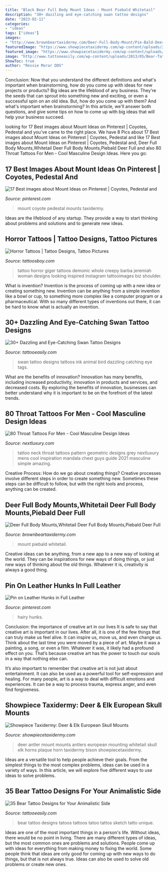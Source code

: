 ```yaml
---
title: "Black Bear Full Body Mount Ideas : Mount Piebald Whitetail"
description: "30+ dazzling and eye-catching swan tattoo designs"
date: "2023-02-11"
categories:
- "ideas"
tags: ["ideas"]
images:
- "http://www.brownbeartaxidermy.com/Deer-Full-Body-Mount/Pie-Bald-Deer-Full-Body-Mount.jpg"
featuredImage: "https://www.showpiecetaxidermy.com/wp-content/uploads/2015/08/20120118-whitetail-deer-antler-mount.jpg"
featured_image: "https://www.showpiecetaxidermy.com/wp-content/uploads/2015/08/20120118-whitetail-deer-antler-mount.jpg"
image: "http://www.tattooeasily.com/wp-content/uploads/2013/05/Bear-Tattoo-Design-31.jpg"
ShowToc: true
author: "Ressie Morar DDS"
---
```



Conclusion: Now that you understand the different definitions and what's important when brainstorming, how do you come up with ideas for new projects or products?
Big ideas are the lifeblood of any business. They're the seeds that can sprout into something new and exciting, or even a successful spin on an old idea. But, how do you come up with them? And what's important when brainstorming? In this article, we'll answer both questions, and give some tips on how to come up with big ideas that will help your business succeed.

	

		
looking for 17 Best images about Mount Ideas on Pinterest | Coyotes, Pedestal and you've came to the right place. We have 8 Pics about 17 Best images about Mount Ideas on Pinterest | Coyotes, Pedestal and like 17 Best images about Mount Ideas on Pinterest | Coyotes, Pedestal and, Deer Full Body Mounts,Whitetail Deer Full Body Mounts,Piebald Deer Full and also 80 Throat Tattoos For Men - Cool Masculine Design Ideas. Here you go:
		
    
## 17 Best Images About Mount Ideas On Pinterest | Coyotes, Pedestal And

<img loading=lazy src="https://s-media-cache-ak0.pinimg.com/736x/26/f5/88/26f58894126bb842cd9eb3942589ea52.jpg" onerror="this.onerror=null;this.src='https://tse1.mm.bing.net/th?id=OIP.42H5tANdzHfbcbr1gSqUDgHaNJ&amp;pid=15.1';" alt="17 Best images about Mount Ideas on Pinterest | Coyotes, Pedestal and">

_Source: pinterest.com_

>mount coyote pedestal mounts taxidermy. 

	

Ideas are the lifeblood of any startup. They provide a way to start thinking about problems and solutions and to generate new ideas.

    
## Horror Tattoos | Tattoo Designs, Tattoo Pictures

<img loading=lazy src="http://www.tattoosboy.com/wp-content/uploads/2016/04/Horror-Tattoo-Design-On-Full-Back-TB1052.jpg" onerror="this.onerror=null;this.src='https://tse4.mm.bing.net/th?id=OIP.zvhOPWqF58i4WxEeskNinQHaHX&amp;pid=15.1';" alt="Horror Tattoos | Tattoo Designs, Tattoo Pictures">

_Source: tattoosboy.com_

>tattoo horror giger tattoos demonic whole creepy barba jeremiah woman designs looking inspired instagram tattooimages biz shoulder. 

	

What is invention?
Invention is the process of coming up with a new idea or creating something new. Invention can be anything from a simple invention like a bowl or cup, to something more complex like a computer program or a pharmaceutical. With so many different types of inventions out there, it can be hard to know what is actually an invention.

    
## 30+ Dazzling And Eye-Catching Swan Tattoo Designs

<img loading=lazy src="http://www.tattooeasily.com/wp-content/uploads/2013/04/swan-tattoo-designs-27.jpg" onerror="this.onerror=null;this.src='https://tse4.mm.bing.net/th?id=OIP.rLk8X3en5vC3i4EbpuuuuwHaKX&amp;pid=15.1';" alt="30+ Dazzling and Eye-Catching Swan Tattoo Designs">

_Source: tattooeasily.com_

>swan tattoo designs tattoos ink animal bird dazzling catching eye tags. 

	

What are the benefits of innovation?
Innovation has many benefits, including increased productivity, innovation in products and services, and decreased costs. By exploring the benefits of innovation, businesses can better understand why it is important to be on the forefront of the latest trends.

    
## 80 Throat Tattoos For Men - Cool Masculine Design Ideas

<img loading=lazy src="http://nextluxury.com/wp-content/uploads/grey-black-pattern-tattoo-throat-for-guys.jpg" onerror="this.onerror=null;this.src='https://tse3.mm.bing.net/th?id=OIP.mdkl8aAtvr1AURe4Mgd2MAHaHY&amp;pid=15.1';" alt="80 Throat Tattoos For Men - Cool Masculine Design Ideas">

_Source: nextluxury.com_

>tattoo neck throat tattoos pattern geometric designs grey nextluxury mens cool inspiration mandala chest guys guide 2021 masculine simple amazing. 

	

Creative Process: How do we go about creating things?
Creative processes involve different steps in order to create something new. Sometimes these steps can be difficult to follow, but with the right tools and process, anything can be created.

    
## Deer Full Body Mounts,Whitetail Deer Full Body Mounts,Piebald Deer Full

<img loading=lazy src="http://www.brownbeartaxidermy.com/Deer-Full-Body-Mount/Pie-Bald-Deer-Full-Body-Mount.jpg" onerror="this.onerror=null;this.src='https://tse4.mm.bing.net/th?id=OIP.apKRJng-fnHMgX7-lHNTdgHaFK&amp;pid=15.1';" alt="Deer Full Body Mounts,Whitetail Deer Full Body Mounts,Piebald Deer Full">

_Source: brownbeartaxidermy.com_

>mount piebald whitetail. 

	

Creative ideas can be anything, from a new app to a new way of looking at the world. They can be inspirations for new ways of doing things, or just new ways of thinking about the old things. Whatever it is, creativity is always a good thing.

    
## Pin On Leather Hunks In Full Leather

<img loading=lazy src="https://i.pinimg.com/736x/f3/74/c1/f374c1ac02fd11d242004c5078196ae0.jpg" onerror="this.onerror=null;this.src='https://tse2.mm.bing.net/th?id=OIP.hZmtGgJQ3QKTpJjj7_AJSQHaJU&amp;pid=15.1';" alt="Pin on Leather Hunks in Full Leather">

_Source: pinterest.com_

>hairy hunks. 

	

Conclusion: the importance of creative art in our lives
It is safe to say that creative art is important in our lives. After all, it is one of the few things that can truly make us feel alive. It can inspire us, move us, and even change us.
Think about the last time you were moved by a piece of art. Maybe it was a painting, a song, or even a film. Whatever it was, it likely had a profound effect on you. That’s because creative art has the power to touch our souls in a way that nothing else can.

It’s also important to remember that creative art is not just about entertainment. It can also be used as a powerful tool for self-expression and healing. For many people, art is a way to deal with difficult emotions and experiences. It can be a way to process trauma, express anger, and even find forgiveness.

    
## Showpiece Taxidermy: Deer &amp; Elk European Skull Mounts

<img loading=lazy src="https://www.showpiecetaxidermy.com/wp-content/uploads/2015/08/20120118-whitetail-deer-antler-mount.jpg" onerror="this.onerror=null;this.src='https://tse2.mm.bing.net/th?id=OIP.DOKWdXmw9jU75Ds7oHJ7OAHaJ4&amp;pid=15.1';" alt="Showpiece Taxidermy: Deer &amp; Elk European Skull Mounts">

_Source: showpiecetaxidermy.com_

>deer antler mount mounts antlers european mounting whitetail skull elk horns plaque horn taxidermy bison showpiecetaxidermy. 

	

Ideas are a versatile tool to help people achieve their goals. From the simplest things to the most complex problems, ideas can be used in a variety of ways. In this article, we will explore five different ways to use ideas to solve problems.

    
## 35 Bear Tattoo Designs For Your Animalistic Side

<img loading=lazy src="http://www.tattooeasily.com/wp-content/uploads/2013/05/Bear-Tattoo-Design-31.jpg" onerror="this.onerror=null;this.src='https://tse3.mm.bing.net/th?id=OIP.0Ya4TjP7EtdbOE7052_d9wHaLC&amp;pid=15.1';" alt="35 Bear Tattoo Designs for Your Animalistic Side">

_Source: tattooeasily.com_

>bear tattoo designs tatoos tattoos tatoo tattos sketch tatto unique. 

	

Ideas are one of the most important things in a person's life. Without ideas, there would be no point in living. There are many different types of ideas, but the most common ones are problems and solutions. People come up with ideas for everything from making money to fixing the world. Some people think that ideas are only good for coming up with new ways to do things, but that is not always true. Ideas can also be used to solve old problems or create new ones.

